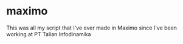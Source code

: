 # maximo
This was all my script that I've ever made in Maximo since I've been working at PT Talian Infodinamika
